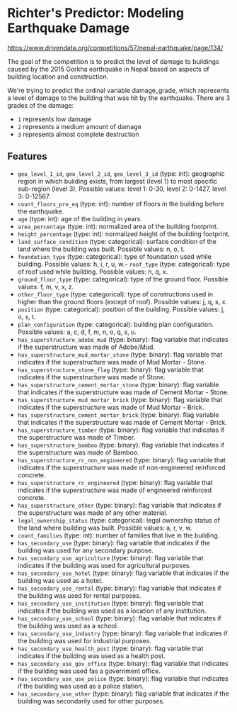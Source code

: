 # Richter's Predictor: Modeling Earthquake Damage
https://www.drivendata.org/competitions/57/nepal-earthquake/page/134/

The goal of the competition is to predict the level of damage to buildings caused by the 2015 Gorkha earthquake in Nepal based on aspects of building location and construction.

We're trying to predict the ordinal variable damage_grade, which represents a level of damage to the building that was hit by the earthquake. There are 3 grades of the damage:
- `1` represents low damage
- `2` represents a medium amount of damage
- `3` represents almost complete destruction

## Features

- `geo_level_1_id`, `geo_level_2_id`, `geo_level_3_id` (type: int): geographic region in which building exists, from largest (level 1) to most specific sub-region (level 3). Possible values: level 1: 0-30, level 2: 0-1427, level 3: 0-12567.
- `count_floors_pre_eq` (type: int): number of floors in the building before the earthquake.
- `age` (type: int): age of the building in years.
- `area_percentage` (type: int): normalized area of the building footprint.
- `height_percentage` (type: int): normalized height of the building footprint.
- `land_surface_condition` (type: categorical): surface condition of the land where the building was built. Possible values: n, o, t.
- `foundation_type` (type: categorical): type of foundation used while building. Possible values: h, i, r, u, w.- `roof_type` (type: categorical): type of roof used while building. Possible values: n, q, x.
- `ground_floor_type` (type: categorical): type of the ground floor. Possible values: f, m, v, x, z.
- `other_floor_type` (type: categorical): type of constructions used in higher than the ground floors (except of roof). Possible values: j, q, s, x.
- `position` (type: categorical): position of the building. Possible values: j, o, s, t.
- `plan_configuration` (type: categorical): building plan configuration. Possible values: a, c, d, f, m, n, o, q, s, u.
- `has_superstructure_adobe_mud` (type: binary): flag variable that indicates if the superstructure was made of Adobe/Mud.
- `has_superstructure_mud_mortar_stone` (type: binary): flag variable that indicates if the superstructure was made of Mud Mortar - Stone.
- `has_superstructure_stone_flag` (type: binary): flag variable that indicates if the superstructure was made of Stone.
- `has_superstructure_cement_mortar_stone` (type: binary): flag variable that indicates if the superstructure was made of Cement Mortar - Stone.
- `has_superstructure_mud_mortar_brick` (type: binary): flag variable that indicates if the superstructure was made of Mud Mortar - Brick.
- `has_superstructure_cement_mortar_brick` (type: binary): flag variable that indicates if the superstructure was made of Cement Mortar - Brick.
- `has_superstructure_timber` (type: binary): flag variable that indicates if the superstructure was made of Timber.
- `has_superstructure_bamboo` (type: binary): flag variable that indicates if the superstructure was made of Bamboo.
- `has_superstructure_rc_non_engineered` (type: binary): flag variable that indicates if the superstructure was made of non-engineered reinforced concrete.
- `has_superstructure_rc_engineered` (type: binary): flag variable that indicates if the superstructure was made of engineered reinforced concrete.
- `has_superstructure_other` (type: binary): flag variable that indicates if the superstructure was made of any other material.
- `legal_ownership_status` (type: categorical): legal ownership status of the land where building was built. Possible values: a, r, v, w.
- `count_families` (type: int): number of families that live in the building.
- `has_secondary_use` (type: binary): flag variable that indicates if the building was used for any secondary purpose.
- `has_secondary_use_agriculture` (type: binary): flag variable that indicates if the building was used for agricultural purposes.
- `has_secondary_use_hotel` (type: binary): flag variable that indicates if the building was used as a hotel.
- `has_secondary_use_rental` (type: binary): flag variable that indicates if the building was used for rental purposes.
- `has_secondary_use_institution` (type: binary): flag variable that indicates if the building was used as a location of any institution.
- `has_secondary_use_school` (type: binary): flag variable that indicates if the building was used as a school.
- `has_secondary_use_industry` (type: binary): flag variable that indicates if the building was used for industrial purposes.
- `has_secondary_use_health_post` (type: binary): flag variable that indicates if the building was used as a health post.
- `has_secondary_use_gov_office` (type: binary): flag variable that indicates if the building was used fas a government office.
- `has_secondary_use_use_police` (type: binary): flag variable that indicates if the building was used as a police station.
- `has_secondary_use_other` (type: binary): flag variable that indicates if the building was secondarily used for other purposes.

